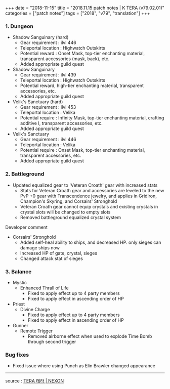+++
date = "2018-11-15"
title = "2018.11.15 patch notes | K TERA (v79.02.01)"
categories = ["patch notes"]
tags = ["2018", "v79", "translation"]
+++

### 1. Dungeon
- Shadow Sanguinary (hard)
  - Gear requirement : ilvl 446
  - Teleportal location : Highwatch Outskirts
  - Potential reward : Onset Mask, top-tier enchanting material, transparent accessories (mask, back), etc.
  - Added appropriate guild quest
- Shadow Sanguinary
  - Gear requirement : ilvl 439
  - Teleportal location : Highwatch Outskirts
  - Potential reward, high-tier enchanting material, transparent accessories, etc.
  - Added appropriate guild quest
- Velik's Sanctuary (hard)
  - Gear requirement : ilvl 453
  - Teleportal location : Velika
  - Potential require : Infinity Mask, top-tier enchanting material, crafting additive I, transparent accessories, etc.
  - Added appropriate guild quest
- Velik's Sanctuary
  - Gear requirement : ilvl 446
  - Teleportal location : Velika
  - Potential require : Onset Mask, top-tier enchanting material, transparent accessories, etc.
  - Added appropriate guild quest

### 2. Battleground
- Updated equalized gear to 'Veteran Croath' gear with increased stats
  - Stats for Veteran Croath gear and accessories are leveled to the new PvP +0 gear with Transcendence jewelry, and applies in Gridiron, Champion's Skyring, and Corsairs' Stronghold
  - Veteran Croath gear cannot equip crystals and existing crystals in crystal slots will be changed to empty slots
  - Removed battleground equalized crystal system

Developer comment

- Corsairs' Stronghold
  - Added self-heal ability to ships, and decreased HP. only sieges can damage ships now
  - Increased HP of gate, crystal, sieges
  - Changed attack stat of sieges

### 3. Balance
- Mystic
  - Enhanced Thrall of Life
    - Fixed to apply effect up to 4 party members
    - Fixed to apply effect in ascending order of HP
- Priest
  - Divine Charge
    - Fixed to apply effect up to 4 party members
    - Fixed to apply effect in ascending order of HP
- Gunner
  - Remote Trigger
    - Removed airborne effect when used to explode Time Bomb through second trigger

### Bug fixes
- Fixed issue where using Punch as Elin Brawler changed appearance

----

source : [TERA 테라 | NEXON](http://tera.nexon.com/news/update/view.aspx?n4articlesn=365)
